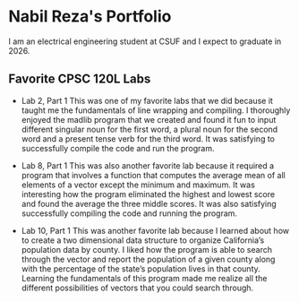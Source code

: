 # Nabil Reza's Portfolio

I am an electrical engineering student at CSUF and I expect to graduate in 2026. 

## Favorite CPSC 120L Labs 
* Lab 2, Part 1 
This was one of my favorite labs that we did because it taught me the fundamentals of line wrapping and compiling. I thoroughly enjoyed the madlib program that we created and found it fun to input different singular noun for the first word, a plural noun for the second word and a present tense verb for the third word. It was satisfying to successfully compile the code and run the program.

* Lab 8, Part 1 
This was also another favorite lab because it required a program that involves a function that computes the average mean of all elements of a vector except the minimum and maximum. It was interesting how the program eliminated the highest and lowest score and found the average the three middle scores. It was also satisfying successfully compiling the code and running the program.

* Lab 10, Part 1 
This was another favorite lab because I learned about how to create a two dimensional data structure to organize California’s population data by county. I liked how the program is able to search through the vector and report the population of a given county along with the percentage of the state’s population lives in that county. Learning the fundamentals of this program made me realize all the different possibilities of vectors that you could search through. 
